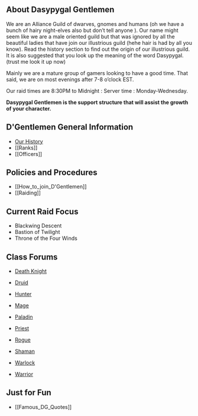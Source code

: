 ##  About Dasypygal Gentlemen 

We are an Alliance Guild of dwarves, gnomes and humans (oh we have a bunch of hairy night-elves also but don’t tell anyone  ). Our name might seem like we are a male oriented guild but that was ignored by all the beautiful ladies that have join our illustrious guild (hehe hair is had by all you know). Read the history section to find out the origin of our illustrious guild. It is also suggested that you look up the meaning of the word Dasypygal. (trust me look it up now)

Mainly we are a mature group of gamers looking to have a good time. That said, we are on most evenings after 7-8 o’clock EST. 

Our raid times are 8:30PM to Midnight : Server time : Monday-Wednesday. 

__Dasypygal Gentlemen is the support structure that will assist the growth of your character.__

## D'Gentlemen General Information

* [Our History](Our_History)
* [[Ranks]]
* [[Officers]]

## Policies and Procedures

* [[How_to_join_D'Gentlemen]]
* [[Raiding]]

## Current Raid Focus

* Blackwing Descent
* Bastion of Twilight
* Throne of the Four Winds

## Class Forums

* [Death Knight](http://dasypygal.dyndns.org/forums/viewforum.php?f=28)

* [Druid](http://dasypygal.dyndns.org/forums/viewforum.php?f=9)

* [Hunter](http://dasypygal.dyndns.org/forums/viewforum.php?f=10)

* [Mage](http://dasypygal.dyndns.org/forums/viewforum.php?f=11)

* [Paladin](http://dasypygal.dyndns.org/forums/viewforum.php?f=12)

* [Priest](http://dasypygal.dyndns.org/forums/viewforum.php?f=13)

* [Rogue](http://dasypygal.dyndns.org/forums/viewforum.php?f=14)

* [Shaman](http://dasypygal.dyndns.org/forums/viewforum.php?f=15)

* [Warlock](http://dasypygal.dyndns.org/forums/viewforum.php?f=16)

* [Warrior](http://dasypygal.dyndns.org/forums/viewforum.php?f=17)


## Just for Fun

* [[Famous_DG_Quotes]]
